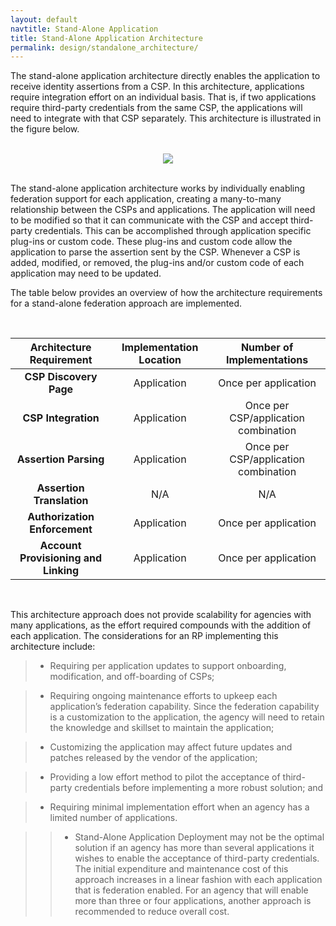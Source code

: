 ```yaml
---
layout: default
navtitle: Stand-Alone Application
title: Stand-Alone Application Architecture 
permalink: design/standalone_architecture/
---
```


The stand-alone application architecture directly enables the application to receive identity assertions from a CSP. In this architecture, applications require integration effort on an individual basis. That is, if two applications require third-party credentials from the same CSP, the applications will need to integrate with that CSP separately. This architecture is illustrated in the figure below.

<br>

<div style="text-align:center"><img src="{{site.baseurl}}/img/stand-alone.png"/></div>

<br>

The stand-alone application architecture works by individually enabling federation support for each application, creating a many-to-many relationship between the CSPs and applications. The application will need to be modified so that it can communicate with the CSP and accept third-party credentials. This can be accomplished through application specific plug-ins or custom code. These plug-ins and custom code allow the application to parse the assertion sent by the CSP. Whenever a CSP is added, modified, or removed, the plug-ins and/or custom code of each application may need to be updated.

The table below provides an overview of how the architecture requirements for a stand-alone federation approach are implemented.

<br>

| <center> Architecture Requirement </center> | <center> Implementation Location </center> | <center> Number of Implementations </center> | 
|:--------------------------:|:---------------------:|:--------------------:|
| **CSP Discovery Page** | Application | Once per application |
| **CSP Integration** | Application | Once per CSP/application combination | 
| **Assertion Parsing** | Application | Once per CSP/application combination | 
| **Assertion Translation** | N/A | N/A |
| **Authorization Enforcement** | Application | Once per application | 
| **Account Provisioning and Linking** | Application | Once per application |

<br>

This architecture approach does not provide scalability for agencies with many applications, as the effort required compounds with the addition of each application. The considerations for an RP implementing this architecture include:

> * Requiring per application updates to support onboarding, modification, and off-boarding of CSPs; 

> * Requiring ongoing maintenance efforts to upkeep each application’s federation capability. Since the federation capability is a customization to the application, the agency will need to retain the knowledge and skillset to maintain the application; 

> * Customizing the application may affect future updates and patches released by the vendor of the application; 

> * Providing a low effort method to pilot the acceptance of third-party credentials before implementing a more robust solution; and 

> * Requiring minimal implementation effort when an agency has a limited number of applications. 

>> * Stand-Alone Application Deployment may not be the optimal solution if an agency has more than several applications it wishes to enable the acceptance of third-party credentials. The initial expenditure and maintenance cost of this approach increases in a linear fashion with each application that is federation enabled. For an agency that will enable more than three or four applications, another approach is recommended to reduce overall cost.

























